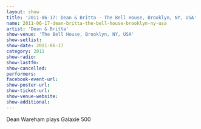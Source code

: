 ```yaml
---
layout: show
title: '2011-06-17: Dean & Britta - The Bell House, Brooklyn, NY, USA'
name: 2011-06-17-dean-britta-the-bell-house-brooklyn-ny-usa
artist: 'Dean & Britta'
show-venue: 'The Bell House, Brooklyn, NY, USA'
show-setlist: 
show-date: 2011-06-17
category: 2011
show-radio: 
show-lastfm: 
show-cancelled: 
performers: 
facebook-event-url: 
show-poster-url: 
show-ticket-url: 
show-venue-website: 
show-additional: 
---
```


Dean Wareham plays Galaxie 500